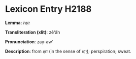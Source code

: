 # Lexicon Entry H2188

**Lemma**: זֵעָה

**Transliteration (xlit)**: zêʻâh

**Pronunciation**: zay-aw'

**Description**:
from זוּעַ (in the sense of יֶזַע); perspiration; sweat.
